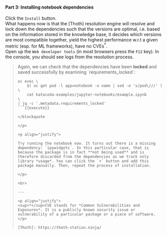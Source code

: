 #### Part 3: Installing notebook dependencies

<p align="justify">

Click the `Install` button.
<br>
What happens now is that the [Thoth] resolution engine will resolve and lock down the dependencies such that the versions are optimal, i.e. based on the information stored in the knowledge base, it decides which versions are most compatible together, yield the highest performance w.r.t a given metric (esp. for ML frameworks), have no CVEs<sup>*</sup>.
<br>
Open up the `Web developer tools` (in most browsers press the `F12` key). In the console, you should see logs from the resolution process.
</p>

<p align="justify">

<blockquote>
<i class="fas fa-exclamation"></i> Again, we can check that the dependencies have been <b>locked</b> and saved successfully by examining `requirements_locked`:
<br>

```
oc exec \
    $( oc get pod -l app=notebook -o name | sed -e 's/pod\///' ) \
    cat katacoda-examples/jupyter-notebooks/example.ipynb        \
| jq -c '.metadata.requirements_locked'
```{{execute}}

</blockquote

</p>

<p align="justify">

Try running the notebook now. It turns out there is a missing dependency: `ipywidgets`. In this particular case, that is because the package is in fact **not being used** and is therefore discarded from the dependencies as we track only library *usage*. You can click the `+` button and add this package manually. Then, repeat the process of installation.

</p>

<br>

---

<p align="justify">
<sup>*</sup>CVE stands for *Common Vulnerabilities and Exposures*. It is a publicly known security issue or vulnerability of a particular package or a piece of software.
</p>

[Thoth]: https://thoth-station.ninja/
